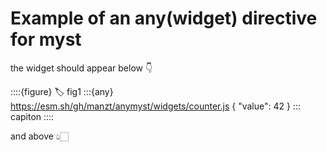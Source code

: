 # Example of an any(widget) directive for myst

the widget should appear below 👇

::::{figure}
:label: fig1
:::{any} https://esm.sh/gh/manzt/anymyst/widgets/counter.js
{
  "value": 42
}
:::
capiton
::::

and above 👆🏻
